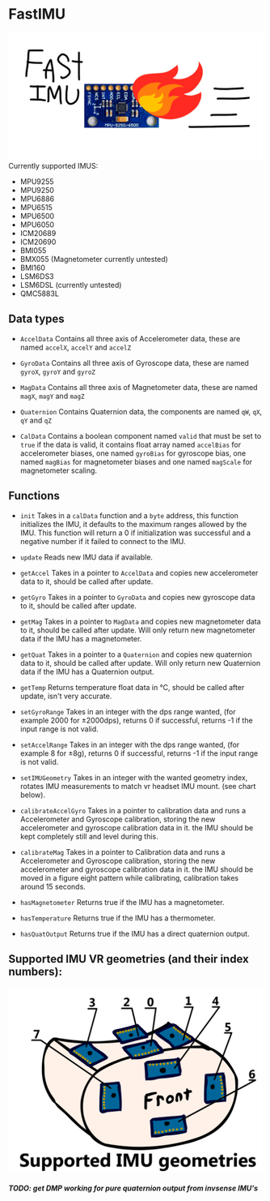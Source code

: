 # FastIMU
![1](fast.png)
Currently supported IMUS: 

* MPU9255 
* MPU9250 
* MPU6886 
* MPU6515 
* MPU6500 
* MPU6050
* ICM20689 
* ICM20690 
* BMI055 
* BMX055 (Magnetometer currently untested)
* BMI160
* LSM6DS3 
* LSM6DSL (currently untested)
* QMC5883L

## Data types

* ```AccelData``` Contains all three axis of Accelerometer data, these are named ```accelX```, ```accelY``` and ```accelZ```

* ```GyroData``` Contains all three axis of Gyroscope data, these are named ```gyroX```, ```gyroY``` and ```gyroZ```

* ```MagData``` Contains all three axis of Magnetometer data, these are named ```magX```, ```magY``` and ```magZ```

* ```Quaternion``` Contains Quaternion data, the components are named ```qW```, ```qX```, ```qY``` and ```qZ```

* ```CalData``` Contains a boolean component named ```valid``` that must be set to ```true``` if the data is valid, it contains float array named ```accelBias``` for accelerometer biases, one named ```gyroBias``` for gyroscope bias, one named ```magBias``` for magnetometer biases and one named ```magScale``` for magnetometer scaling.

## Functions
* ```init``` Takes in a ```calData``` function and a ```byte``` address, this function initializes the IMU, it defaults to the maximum ranges allowed by the IMU. This function will return a 0 if initialization was successful and a negative number if it failed to connect to the IMU.

* ```update``` Reads new IMU data if available.

* ```getAccel``` Takes in a pointer to ```AccelData``` and copies new accelerometer data to it, should be called after update.

* ```getGyro``` Takes in a pointer to ```GyroData``` and copies new gyroscope data to it, should be called after update.

* ```getMag``` Takes in a pointer to ```MagData``` and copies new magnetometer data to it, should be called after update. Will only return new magnetometer data if the IMU has a magnetometer.
 
* ```getQuat``` Takes in a pointer to a ```Quaternion``` and copies new quaternion data to it, should be called after update. Will only return new Quaternion data if the IMU has a Quaternion output.

* ```getTemp``` Returns temperature float data in °C, should be called after update, isn't very accurate.

* ```setGyroRange``` Takes in an integer with the dps range wanted, (for example 2000 for ±2000dps), returns 0 if successful, returns -1 if the input range is not valid.

* ```setAccelRange``` Takes in an integer with the dps range wanted, (for example 8 for ±8g), returns 0 if successful, returns -1 if the input range is not valid.

* ```setIMUGeometry``` Takes in an integer with the wanted geometry index, rotates IMU measurements to match vr headset IMU mount. (see chart below).

* ```calibrateAccelGyro``` Takes in a pointer to calibration data and runs a Accelerometer and Gyroscope calibration, storing the new accelerometer and gyroscope calibration data in it. the IMU should be kept completely still and level during this.

* ```calibrateMag``` Takes in a pointer to Calibration data and runs a Accelerometer and Gyroscope calibration, storing the new accelerometer and gyroscope calibration data in it. the IMU should be moved in a figure eight pattern while calibrating, calibration takes around 15 seconds.

* ```hasMagnetometer``` Returns true if the IMU has a magnetometer.

* ```hasTemperature``` Returns true if the IMU has a thermometer.

* ```hasQuatOutput``` Returns true if the IMU has a direct quaternion output.

## Supported IMU VR geometries (and their index numbers):

![2](MountIndex.png)

##### TODO: get DMP working for pure quaternion output from invsense IMU's